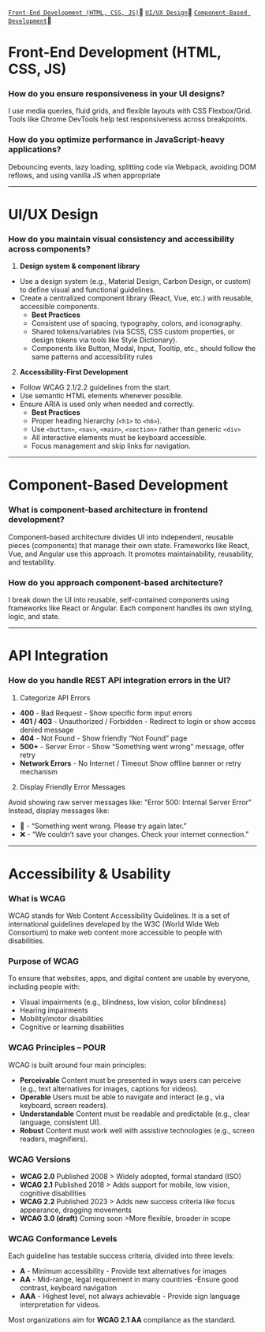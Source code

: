 [`Front-End Development (HTML, CSS, JS)`](#front-end-development-html-css-js)🔸
[`UI/UX Design`](#uiux-design)🔸
[`Component-Based Development`](#component-based-development)🔸
# Front-End Development (HTML, CSS, JS)
### How do you ensure responsiveness in your UI designs?
I use media queries, fluid grids, and flexible layouts with CSS Flexbox/Grid. Tools like Chrome DevTools help test responsiveness across breakpoints.
### How do you optimize performance in JavaScript-heavy applications?
Debouncing events, lazy loading, splitting code via Webpack, avoiding DOM reflows, and using vanilla JS when appropriate
___
# UI/UX Design
### How do you maintain visual consistency and accessibility across components?
1. **Design system & component library**
  - Use a design system (e.g., Material Design, Carbon Design, or custom) to define visual and functional guidelines.
  - Create a centralized component library (React, Vue, etc.) with reusable, accessible components.
    - **Best Practices**
    - Consistent use of spacing, typography, colors, and iconography.
    - Shared tokens/variables (via SCSS, CSS custom properties, or design tokens via tools like Style Dictionary).
    - Components like Button, Modal, Input, Tooltip, etc., should follow the same patterns and accessibility rules
2. **Accessibility-First Development**
- Follow WCAG 2.1/2.2 guidelines from the start.
- Use semantic HTML elements whenever possible.
- Ensure ARIA is used only when needed and correctly.
  - **Best Practices**
  - Proper heading hierarchy (``<h1>`` to ``<h6>``).
  - Use ``<button>``, ``<nav>``, ``<main>``, ``<section>`` rather than generic ``<div>``
  - All interactive elements must be keyboard accessible.
  - Focus management and skip links for navigation.
___
# Component-Based Development
### What is component-based architecture in frontend development?
Component-based architecture divides UI into independent, reusable pieces (components) that manage their own state. Frameworks like React, Vue, and Angular use this approach. It promotes maintainability, reusability, and testability.
### How do you approach component-based architecture?
I break down the UI into reusable, self-contained components using frameworks like React or Angular. Each component handles its own styling, logic, and state.
___
# API Integration
### How do you handle REST API integration errors in the UI?
1. Categorize API Errors
- **400** -	Bad Request	- Show specific form input errors
- **401 / 403**	-	Unauthorized / Forbidden	- Redirect to login or show access denied message
- **404**	-	Not Found - 	Show friendly “Not Found” page
- **500+**	-	Server Error	- Show “Something went wrong” message, offer retry
- **Network Errors**	-	No Internet / Timeout	Show offline banner or retry mechanism
2. Display Friendly Error Messages
  
  Avoid showing raw server messages like: "Error 500: Internal Server Error"
Instead, display messages like:
- 🔄 - “Something went wrong. Please try again later.”
- ❌ - “We couldn’t save your changes. Check your internet connection.”
___

# Accessibility & Usability
### What is WCAG
WCAG stands for Web Content Accessibility Guidelines. It is a set of international guidelines developed by the W3C (World Wide Web Consortium) to make web content more accessible to people with disabilities.
### Purpose of WCAG
To ensure that websites, apps, and digital content are usable by everyone, including people with:
- Visual impairments (e.g., blindness, low vision, color blindness)
- Hearing impairments
- Mobility/motor disabilities
- Cognitive or learning disabilities
### WCAG Principles – POUR
WCAG is built around four main principles:
- **Perceivable**	Content must be presented in ways users can perceive (e.g., text alternatives for images, captions for videos).
- **Operable**	Users must be able to navigate and interact (e.g., via keyboard, screen readers).
- **Understandable**		Content must be readable and predictable (e.g., clear language, consistent UI).
- **Robust**		Content must work well with assistive technologies (e.g., screen readers, magnifiers).
### WCAG Versions
- **WCAG 2.0** Published 2008	> Widely adopted, formal standard (ISO)
- **WCAG 2.1** Published 2018	> Adds support for mobile, low vision, cognitive disabilities
- **WCAG 2.2** Published 2023	> Adds new success criteria like focus appearance, dragging movements
- **WCAG 3.0 (draft)** Coming soon	>More flexible, broader in scope
### WCAG Conformance Levels
Each guideline has testable success criteria, divided into three levels:
- **A**	- Minimum accessibility	- Provide text alternatives for images
- **AA** - Mid-range, legal requirement in many countries -Ensure good contrast, keyboard navigation
- **AAA**	- Highest level, not always achievable	- Provide sign language interpretation for videos.

Most organizations aim for **WCAG 2.1 AA** compliance as the standard.
